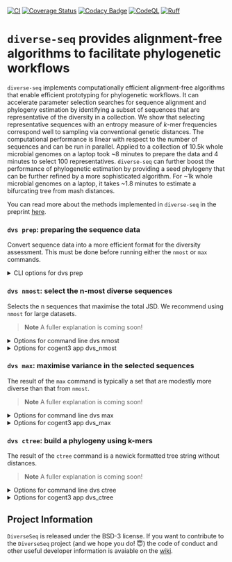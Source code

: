 [![CI](https://github.com/HuttleyLab/DiverseSeq/actions/workflows/ci.yml/badge.svg)](https://github.com/HuttleyLab/DiverseSeq/actions/workflows/ci.yml)
[![Coverage Status](https://coveralls.io/repos/github/HuttleyLab/DiverseSeq/badge.svg?branch=main)](https://coveralls.io/github/HuttleyLab/DiverseSeq?branch=main)
[![Codacy Badge](https://app.codacy.com/project/badge/Grade/ef3010ea162f47a2a5a44e0f3f6ed1f0)](https://app.codacy.com/gh/HuttleyLab/DiverseSeq/dashboard?utm_source=gh&utm_medium=referral&utm_content=&utm_campaign=Badge_grade)
[![CodeQL](https://github.com/HuttleyLab/DiverseSeq/actions/workflows/codeql.yml/badge.svg)](https://github.com/HuttleyLab/DiverseSeq/actions/workflows/codeql.yml)
[![Ruff](https://img.shields.io/endpoint?url=https://raw.githubusercontent.com/astral-sh/ruff/main/assets/badge/v2.json)](https://github.com/astral-sh/ruff)

# `diverse-seq` provides alignment-free algorithms to facilitate phylogenetic workflows

`diverse-seq` implements computationally efficient alignment-free algorithms that enable efficient prototyping for phylogenetic workflows. It can accelerate parameter selection searches for sequence alignment and phylogeny estimation by identifying a subset of sequences that are representative of the diversity in a collection. We show that selecting representative sequences with an entropy measure of *k*-mer frequencies correspond well to sampling via conventional genetic distances. The computational performance is linear with respect to the number of sequences and can be run in parallel. Applied to a collection of 10.5k whole microbial genomes on a laptop took ~8 minutes to prepare the data and 4 minutes to select 100 representatives. `diverse-seq` can further boost the performance of phylogenetic estimation by providing a seed phylogeny that can be further refined by a more sophisticated algorithm. For ~1k whole microbial genomes on a laptop, it takes ~1.8 minutes to estimate a bifurcating tree from mash distances.

You can read more about the methods implemented in `diverse-seq` in the preprint [here](https://biorxiv.org/cgi/content/short/2024.11.10.622877v1).

### `dvs prep`: preparing the sequence data

Convert sequence data into a more efficient format for the diversity assessment. This must be done before running either the `nmost` or `max` commands.

<details>
    <summary>CLI options for dvs prep</summary>

<!-- [[[cog
import cog
from diverse_seq.cli import main
from click.testing import CliRunner
runner = CliRunner()
result = runner.invoke(main, ["prep", "--help"])
help = result.output.replace("Usage: main", "Usage: dvs")
cog.out(
    "```\n{}\n```".format(help)
)
]]] -->
```
Usage: dvs prep [OPTIONS]

  Writes processed sequences to a <HDF5 file>.dvseqs.

Options:
  -s, --seqdir PATH        directory containing sequence files  [required]
  -sf, --suffix TEXT       sequence file suffix  [default: fa]
  -o, --outpath PATH       write processed seqs to this filename  [required]
  -np, --numprocs INTEGER  number of processes  [default: 1]
  -F, --force_overwrite    Overwrite existing file if it exists
  -m, --moltype [dna|rna]  Molecular type of sequences  [default: dna]
  -L, --limit INTEGER      number of sequences to process
  -hp, --hide_progress     hide progress bars
  --help                   Show this message and exit.

```
<!-- [[[end]]] -->

</details>

### `dvs nmost`: select the n-most diverse sequences

Selects the n sequences that maximise the total JSD. We recommend using `nmost` for large datasets.

> **Note**
> A fuller explanation is coming soon!

<details>
    <summary>Options for command line dvs nmost</summary>

<!-- [[[cog
import cog
from diverse_seq.cli import main
from click.testing import CliRunner
runner = CliRunner()
result = runner.invoke(main, ["nmost", "--help"])
help = result.output.replace("Usage: main", "Usage: dvs")
cog.out(
    "```\n{}\n```".format(help)
)
]]] -->
```
Usage: dvs nmost [OPTIONS]

  Identify n seqs that maximise average delta JSD

Options:
  -s, --seqfile PATH       path to .dvseqs file  [required]
  -o, --outpath PATH       the input string will be cast to Path instance
  -n, --number INTEGER     number of seqs in divergent set  [required]
  -k INTEGER               k-mer size  [default: 6]
  -i, --include TEXT       seqnames to include in divergent set
  -np, --numprocs INTEGER  number of processes  [default: 1]
  -L, --limit INTEGER      number of sequences to process
  -v, --verbose            is an integer indicating number of cl occurrences
                           [default: 0]
  -hp, --hide_progress     hide progress bars
  --help                   Show this message and exit.

```
<!-- [[[end]]] -->

</details>

<details>
    <summary>Options for cogent3 app dvs_nmost</summary>

The `dvs nmost` is also available as the [cogent3 app](https://cogent3.org/doc/app/index.html) `dvs_nmost`. The result of using `cogent3.app_help("dvs_nmost")` is shown below.

<!-- [[[cog
import cog
import contextlib
import io


from cogent3 import app_help

buffer = io.StringIO()

with contextlib.redirect_stdout(buffer):
  app_help("dvs_nmost")
cog.out(
    "```\n{}\n```".format(buffer.getvalue())
)
]]] -->
```
Overview
--------
select the n-most diverse seqs from a sequence collection

Options for making the app
--------------------------
dvs_nmost_app = get_app(
    'dvs_nmost',
    n=10,
    moltype='dna',
    include=None,
    k=6,
    seed=None,
)

Parameters
----------
n
    the number of divergent sequences
moltype
    molecular type of the sequences
k
    k-mer size
include
    sequence names to include in the final result
seed
    random number seed

Notes
-----
If called with an alignment, the ungapped sequences are used.
The order of the sequences is randomised. If include is not None, the
named sequences are added to the final result.

Input type
----------
ArrayAlignment, SequenceCollection, Alignment

Output type
-----------
ArrayAlignment, SequenceCollection, Alignment

```
<!-- [[[end]]] -->
</details>


### `dvs max`: maximise variance in the selected sequences

The result of the `max` command is typically a set that are modestly more diverse than that from `nmost`.

> **Note**
> A fuller explanation is coming soon!

<details>
    <summary>Options for command line dvs max</summary>

<!-- [[[cog
import cog
from diverse_seq.cli import main
from click.testing import CliRunner
runner = CliRunner()
result = runner.invoke(main, ["max", "--help"])
help = result.output.replace("Usage: main", "Usage: dvs")
cog.out(
    "```\n{}\n```".format(help)
)
]]] -->
```
Usage: dvs max [OPTIONS]

  Identify the seqs that maximise average delta JSD

Options:
  -s, --seqfile PATH       path to .dvseqs file  [required]
  -o, --outpath PATH       the input string will be cast to Path instance
  -z, --min_size INTEGER   minimum size of divergent set  [default: 7]
  -zp, --max_size INTEGER  maximum size of divergent set
  -k INTEGER               k-mer size  [default: 6]
  -st, --stat [stdev|cov]  statistic to maximise  [default: stdev]
  -i, --include TEXT       seqnames to include in divergent set
  -np, --numprocs INTEGER  number of processes  [default: 1]
  -L, --limit INTEGER      number of sequences to process
  -T, --test_run           reduce number of paths and size of query seqs
  -v, --verbose            is an integer indicating number of cl occurrences
                           [default: 0]
  -hp, --hide_progress     hide progress bars
  --help                   Show this message and exit.

```
<!-- [[[end]]] -->

</details>

<details>
<summary>Options for cogent3 app dvs_max</summary>

The `dvs max` is also available as the [cogent3 app](https://cogent3.org/doc/app/index.html) `dvs_max`. 

<!-- [[[cog
import cog
import contextlib
import io


from cogent3 import app_help

buffer = io.StringIO()

with contextlib.redirect_stdout(buffer):
  app_help("dvs_max")
cog.out(
    "```\n{}\n```".format(buffer.getvalue())
)
]]] -->
```
Overview
--------
select the maximally divergent seqs from a sequence collection

Options for making the app
--------------------------
dvs_max_app = get_app(
    'dvs_max',
    min_size=5,
    max_size=30,
    stat='stdev',
    moltype='dna',
    include=None,
    k=6,
    seed=None,
)

Parameters
----------
min_size
    minimum size of the divergent set
max_size
    the maximum size of the divergent set
stat
    either stdev or cov, which represent the statistics
    std(delta_jsd) and cov(delta_jsd) respectively
moltype
    molecular type of the sequences
include
    sequence names to include in the final result
k
    k-mer size
seed
    random number seed

Notes
-----
If called with an alignment, the ungapped sequences are used.
The order of the sequences is randomised. If include is not None, the
named sequences are added to the final result.

Input type
----------
ArrayAlignment, SequenceCollection, Alignment

Output type
-----------
ArrayAlignment, SequenceCollection, Alignment

```
<!-- [[[end]]] -->
</details>

### `dvs ctree`: build a phylogeny using k-mers

The result of the `ctree` command is a newick formatted tree string without distances.

> **Note**
> A fuller explanation is coming soon!

<details>
    <summary>Options for command line dvs ctree</summary>

<!-- [[[cog
import cog
from diverse_seq.cli import main
from click.testing import CliRunner
runner = CliRunner()
result = runner.invoke(main, ["ctree", "--help"])
help = result.output.replace("Usage: main", "Usage: dvs")
cog.out(
    "```\n{}\n```".format(help)
)
]]] -->
```
Usage: dvs ctree [OPTIONS]

  Quickly compute a cluster tree based on kmers for a collection of sequences.

Options:
  -s, --seqfile PATH              path to .dvseqs file  [required]
  -o, --outpath PATH              the input string will be cast to Path instance
  -m, --moltype [dna|rna]         Molecular type of sequences  [default: dna]
  -k INTEGER                      k-mer size  [default: 6]
  --sketch-size INTEGER           sketch size for mash distance
  -d, --distance [mash|euclidean]
                                  distance measure for tree construction
                                  [default: mash]
  -c, --canonical-kmers           consider kmers identical to their reverse
                                  complement
  -L, --limit INTEGER             number of sequences to process
  -np, --numprocs INTEGER         number of processes  [default: 1]
  -hp, --hide_progress            hide progress bars
  --help                          Show this message and exit.

```
<!-- [[[end]]] -->

</details>

<details>
    <summary>Options for cogent3 app dvs_ctree</summary>

The `dvs ctree` is also available as the [cogent3 app](https://cogent3.org/doc/app/index.html) `dvs_ctree` or `dvs_par_ctree`. The latter is not composable, but can run the analysis for a single collection in parallel.

<!-- [[[cog
import cog
import contextlib
import io


from cogent3 import app_help

buffer = io.StringIO()

with contextlib.redirect_stdout(buffer):
  app_help("dvs_ctree")
cog.out(
    "```\n{}\n```".format(buffer.getvalue())
)
]]] -->
```
Overview
--------
Create a cluster tree from kmer distances.

Options for making the app
--------------------------
dvs_ctree_app = get_app(
    'dvs_ctree',
    k=12,
    sketch_size=3000,
    moltype='dna',
    distance_mode='mash',
    mash_canonical_kmers=None,
    show_progress=False,
)

Initialise parameters for generating a kmer cluster tree.

Parameters
----------
k
    kmer size
sketch_size
    size of sketches, only applies to mash distance
moltype
    seq collection molecular type
distance_mode
    mash distance or euclidean distance between kmer freqs
mash_canonical_kmers
    whether to use mash canonical kmers for mash distance
show_progress
    whether to show progress bars

Notes
-----
This app is composable.

If mash_canonical_kmers is enabled when using the mash distance,
kmers are considered identical to their reverse complement.

References
----------
.. [1] Ondov, B. D., Treangen, T. J., Melsted, P., Mallonee, A. B.,
   Bergman, N. H., Koren, S., & Phillippy, A. M. (2016).
   Mash: fast genome and metagenome distance estimation using MinHash.
   Genome biology, 17, 1-14.

Input type
----------
ArrayAlignment, SequenceCollection, Alignment

Output type
-----------
PhyloNode

```
<!-- [[[end]]] -->


<!-- [[[cog
import cog
import contextlib
import io


from cogent3 import app_help

buffer = io.StringIO()

with contextlib.redirect_stdout(buffer):
  app_help("dvs_par_ctree")
cog.out(
    "```\n{}\n```".format(buffer.getvalue())
)
]]] -->
```
Overview
--------
Create a cluster tree from kmer distances in parallel.

Options for making the app
--------------------------
dvs_par_ctree_app = get_app(
    'dvs_par_ctree',
    k=12,
    sketch_size=3000,
    moltype='dna',
    distance_mode='mash',
    mash_canonical_kmers=None,
    show_progress=False,
    max_workers=None,
    parallel=True,
)

Initialise parameters for generating a kmer cluster tree.

Parameters
----------
k
    kmer size
sketch_size
    size of sketches, only applies to mash distance
moltype
    seq collection molecular type
distance_mode
    mash distance or euclidean distance between kmer freqs
mash_canonical_kmers
    whether to use mash canonical kmers for mash distance
show_progress
    whether to show progress bars
numprocs
    number of workers, defaults to running serial

Notes
-----
This app is not composable but can run in parallel. It is
best suited to a single large sequence collection.

If mash_canonical_kmers is enabled when using the mash distance,
kmers are considered identical to their reverse complement.

References
----------
.. [1] Ondov, B. D., Treangen, T. J., Melsted, P., Mallonee, A. B.,
   Bergman, N. H., Koren, S., & Phillippy, A. M. (2016).
   Mash: fast genome and metagenome distance estimation using MinHash.
   Genome biology, 17, 1-14.

Input type
----------
ArrayAlignment, SequenceCollection, Alignment

Output type
-----------
PhyloNode

```
<!-- [[[end]]] -->

</details>

## Project Information 

`DiverseSeq` is released under the BSD-3 license. If you want to contribute to the `DiverseSeq` project (and we hope you do! :innocent:) the code of conduct and other useful developer information is avaiable on the [wiki](https://github.com/HuttleyLab/DiverseSeq/wiki). 
